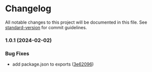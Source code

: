 # Changelog

All notable changes to this project will be documented in this file. See [standard-version](https://github.com/conventional-changelog/standard-version) for commit guidelines.

### 1.0.1 (2024-02-02)


### Bug Fixes

* add package.json to exports ([3e62096](https://github.com/ambar/cspell-dict-pinyin/commit/3e620964ca92a743a3322fd0a48b7b985fa02fe8))
